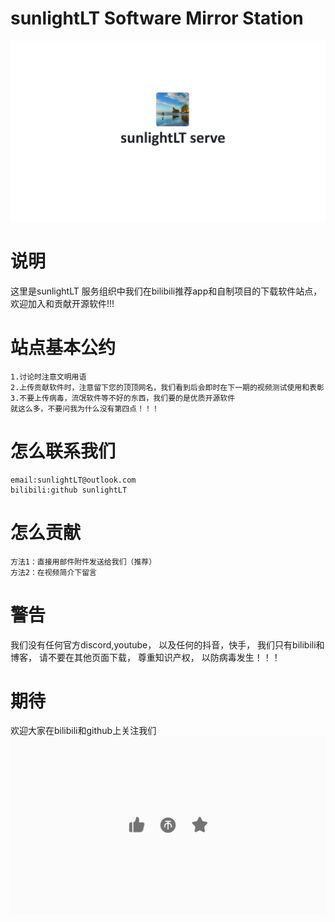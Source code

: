 # sunlightLT Software Mirror Station
![logo](https://github.com/Chat-and-fish-groups/sunlightLT-Software-Mirror-Station/blob/main/logo/%E5%B1%8F%E5%B9%95%E6%88%AA%E5%9B%BE%202025-02-03%20153734.png)
# 说明
这里是sunlightLT 服务组织中我们在bilibili推荐app和自制项目的下载软件站点，欢迎加入和贡献开源软件!!!
# 站点基本公约
```
1.讨论时注意文明用语
2.上传贡献软件时，注意留下您的顶顶网名，我们看到后会即时在下一期的视频测试使用和表彰
3.不要上传病毒，流氓软件等不好的东西，我们要的是优质开源软件
就这么多，不要问我为什么没有第四点！！！
```
# 怎么联系我们
```
email:sunlightLT@outlook.com
bilibili:github sunlightLT
```
# 怎么贡献
```
方法1：直接用邮件附件发送给我们（推荐）
方法2：在视频简介下留言
```
# 警告
我们没有任何官方discord,youtube，
以及任何的抖音，快手，
我们只有bilibili和博客，
请不要在其他页面下载，
尊重知识产权，
以防病毒发生！！！

# 期待
欢迎大家在bilibili和github上关注我们
![img](https://github.com/Chat-and-fish-groups/sunlightLT-Software-Mirror-Station/blob/main/logo/R-C%20(1).gif)

